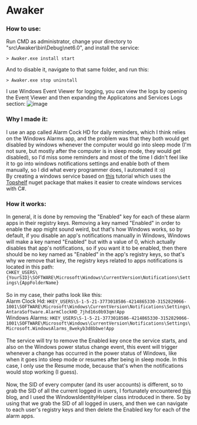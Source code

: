 # Awaker
### How to use:
Run CMD as administrator, change your directory to "src\Awaker\bin\Debug\net6.0", and install the service:
<br/>
```batch
> Awaker.exe install start
```
And to disable it, navigate to that same folder, and run this:
```batch
> Awaker.exe stop uninstall
```
I use Windows Event Viewer for logging, you can view the logs by opening the Event Viewer and then expanding the Applicatons and Services Logs section:
![image](https://user-images.githubusercontent.com/77694696/189342715-9c4b3b9b-7446-4565-9519-f45294be0071.png)
### Why I made it:
I use an app called Alarm Cock HD for daily reminders, which I think relies on the Windows Alarms app, and the problem was that they both would get disabled by windows whenever the computer would go into sleep mode (I'm not sure, but mostly after the computer is in sleep mode, they would get disabled), so I'd miss some reminders and most of the time I didn't feel like it to go into windows notifications settings and enable both of them manually, so I did what every programmer does, I automated it :o)
<br/>
By creating a windows service based on [this](https://youtu.be/y64L-3HKuP0) tutorial which uses the [Topshelf](https://www.nuget.org/packages/Topshelf/) nuget package that makes it easier to create windows services with C#.
<br/>
### How it works:
In general, it is done by removing the "Enabled" key for each of these alarm apps in their registry keys. Removing a key named "Enabled" in order to enable the app might sound weird, but that's how Windows works, so by default, if you disable an app's notifications manually in Windows, Windows will make a key named "Enabled" but with a value of 0, which actually disables that app's notifications, so if you want it to be enabled, then there should be no key named as "Enabled" in the app's registry keys, so that's why we remove that key, the registry keys related to apps notifications is located in this path:
<br/>
`CHKEY_USERS\{YourSID}\SOFTWARE\Microsoft\Windows\CurrentVersion\Notifications\Settings\{AppFolderName}`
<br/>
<br/>
So in my case, their paths look like this:
<br/>
Alarm Clock Hd: `HKEY_USERS\S-1-5-21-3773018586-4214865330-3152829066-1001\SOFTWARE\Microsoft\Windows\CurrentVersion\Notifications\Settings\AntaraSoftware.AlarmClockHD_7jhd16s0b93qm!App`
<br/>
Windows Alarms: `HKEY_USERS\S-1-5-21-3773018586-4214865330-3152829066-1001\SOFTWARE\Microsoft\Windows\CurrentVersion\Notifications\Settings\Microsoft.WindowsAlarms_8wekyb3d8bbwe!App`
<br/>
<br/>
The service will try to remove the Enabled key once the service starts, and also on the Windows power status change event, this event will trigger whenever a change has occurred in the power status of Windows, like when it goes into sleep mode or resumes after being in sleep mode. In this case, I only use the Resume mode, because that's when the notifications would stop working (I guess).
<br/>
<br/>
Now, the SID of every computer (and its user accounts) is different, so to grab the SID of all the current logged in users, I fortunately encountered [this](https://www.softwaremeadows.com/posts/writing-to-current-users-registry-when/) blog, and I used the WindowsIdentityHelper class introduced in there. So by using that we grab the SID of all logged in users, and then we can navigate to each user's registry keys and then delete the Enabled key for each of the alarm apps.
